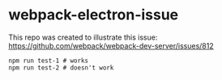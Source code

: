 # webpack-electron-issue

This repo was created to illustrate this issue: https://github.com/webpack/webpack-dev-server/issues/812

```
npm run test-1 # works
npm run test-2 # doesn't work
```